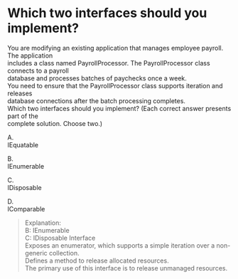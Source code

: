 ﻿Which two interfaces should you implement?
==========================================


You are modifying an existing application that manages employee payroll. The application\
includes a class named PayrollProcessor. The PayrollProcessor class connects to a payroll\
database and processes batches of paychecks once a week.\
You need to ensure that the PayrollProcessor class supports iteration and releases\
database connections after the batch processing completes.\
Which two interfaces should you implement? (Each correct answer presents part of the\
complete solution. Choose two.)

A.\
IEquatable

B.\
IEnumerable

C.\
IDisposable

D.\
IComparable

> Explanation:\
> B: IEnumerable\
> C: IDisposable Interface\
> Exposes an enumerator, which supports a simple iteration over a non-generic collection.\
> Defines a method to release allocated resources.\
> The primary use of this interface is to release unmanaged resources.